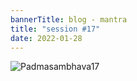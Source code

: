 ```yaml
---
bannerTitle: blog - mantra
title: "session #17"
date: 2022-01-28
---
```


![Padmasambhava17](/images/mani/padmasambhava/ps17.jpg)  

